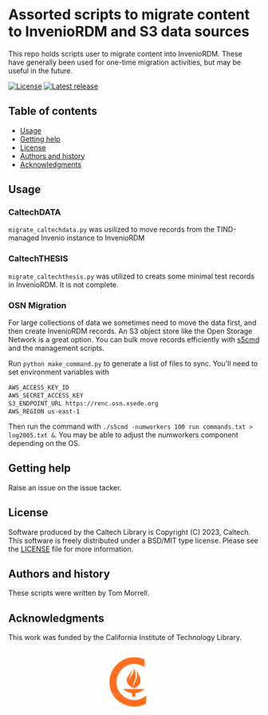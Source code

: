 Assorted scripts to migrate content to InvenioRDM and S3 data sources
=====================================================

This repo holds scripts user to migrate content into InvenioRDM. These have
generally been used for one-time migration activities, but may be useful in the
future.

[![License](https://img.shields.io/badge/License-BSD%203--Clause-blue.svg?style=flat-square)](https://choosealicense.com/licenses/bsd-3-clause)
[![Latest release](https://img.shields.io/github/v/release/caltechlibrary/template.svg?style=flat-square&color=b44e88)](https://github.com/caltechlibrary/template/releases)


Table of contents
-----------------

* [Usage](#usage)
* [Getting help](#getting-help)
* [License](#license)
* [Authors and history](#authors-and-history)
* [Acknowledgments](#authors-and-acknowledgments)


Usage
-----


### CaltechDATA

`migrate_caltechdata.py` was usilized to move records from the TIND-managed
Invenio instance to InvenioRDM

### CaltechTHESIS

`migrate_caltechthesis.py` was utilized to creats some minimal test records in
InvenioRDM. It is not complete.

### OSN Migration

For large collections of data we sometimes need to move the data first, and
then create InvenioRDM records. An S3 object store like the Open Storage
Network is a great option. You can bulk move records efficiently with
[s5cmd](https://github.com/peak/s5cmd) and the management scripts.

Run `python make_command.py` to generate a list of files to sync. You'll need
to set environment variables with

```
AWS_ACCESS_KEY_ID
AWS_SECRET_ACCESS_KEY
S3_ENDPOINT_URL https://renc.osn.xsede.org
AWS_REGION us-east-1
```

Then run the command with 
`./s5cmd -numworkers 100 run commands.txt > log2005.txt &`. You may be able to
adjust the numworkers component depending on the OS.


Getting help
------------

Raise an issue on the issue tacker.


License
-------

Software produced by the Caltech Library is Copyright (C) 2023, Caltech.  This software is freely distributed under a BSD/MIT type license.  Please see the [LICENSE](LICENSE) file for more information.


Authors and history
---------------------------

These scripts were written by Tom Morrell.

Acknowledgments
---------------

This work was funded by the California Institute of Technology Library.


<div align="center">
  <br>
  <a href="https://www.caltech.edu">
    <img width="100" height="100" src=".graphics/caltech-round.png">
  </a>
</div>
